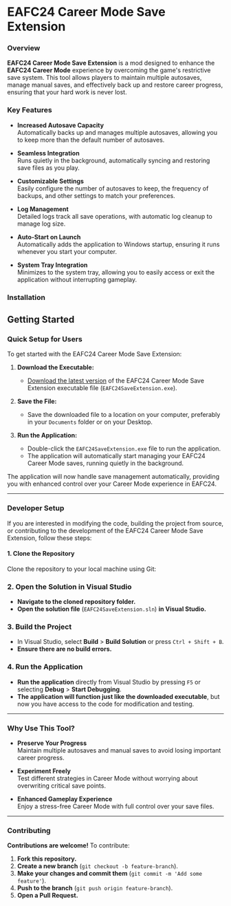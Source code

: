# **EAFC24 Career Mode Save Extension**

### **Overview**

**EAFC24 Career Mode Save Extension** is a mod designed to enhance the **EAFC24 Career Mode** experience by overcoming the game's restrictive save system. This tool allows players to maintain multiple autosaves, manage manual saves, and effectively back up and restore career progress, ensuring that your hard work is never lost.

### **Key Features**

- **Increased Autosave Capacity**  
  Automatically backs up and manages multiple autosaves, allowing you to keep more than the default number of autosaves.

- **Seamless Integration**  
  Runs quietly in the background, automatically syncing and restoring save files as you play.

- **Customizable Settings**  
  Easily configure the number of autosaves to keep, the frequency of backups, and other settings to match your preferences.

- **Log Management**  
  Detailed logs track all save operations, with automatic log cleanup to manage log size.

- **Auto-Start on Launch**  
  Automatically adds the application to Windows startup, ensuring it runs whenever you start your computer.

- **System Tray Integration**  
  Minimizes to the system tray, allowing you to easily access or exit the application without interrupting gameplay.

### **Installation**

## **Getting Started**

### **Quick Setup for Users**

To get started with the EAFC24 Career Mode Save Extension:

1. **Download the Executable:**
   - [Download the latest version](#) of the EAFC24 Career Mode Save Extension executable file (`EAFC24SaveExtension.exe`).

2. **Save the File:**
   - Save the downloaded file to a location on your computer, preferably in your `Documents` folder or on your Desktop.

3. **Run the Application:**
   - Double-click the `EAFC24SaveExtension.exe` file to run the application. 
   - The application will automatically start managing your EAFC24 Career Mode saves, running quietly in the background.

The application will now handle save management automatically, providing you with enhanced control over your Career Mode experience in EAFC24.

---

### **Developer Setup**

If you are interested in modifying the code, building the project from source, or contributing to the development of the EAFC24 Career Mode Save Extension, follow these steps:

#### **1. Clone the Repository**

Clone the repository to your local machine using Git:

### **2. Open the Solution in Visual Studio**

- **Navigate to the cloned repository folder.**
- **Open the solution file** (`EAFC24SaveExtension.sln`) **in Visual Studio.**

### **3. Build the Project**

- In Visual Studio, select **Build** > **Build Solution** or press `Ctrl + Shift + B`.
- **Ensure there are no build errors.**

### **4. Run the Application**

- **Run the application** directly from Visual Studio by pressing `F5` or selecting **Debug** > **Start Debugging**.
- **The application will function just like the downloaded executable**, but now you have access to the code for modification and testing.

---

### **Why Use This Tool?**

- **Preserve Your Progress**  
  Maintain multiple autosaves and manual saves to avoid losing important career progress.

- **Experiment Freely**  
  Test different strategies in Career Mode without worrying about overwriting critical save points.

- **Enhanced Gameplay Experience**  
  Enjoy a stress-free Career Mode with full control over your save files.

---

### **Contributing**

**Contributions are welcome!** To contribute:

1. **Fork this repository.**
2. **Create a new branch** (`git checkout -b feature-branch`).
3. **Make your changes and commit them** (`git commit -m 'Add some feature'`).
4. **Push to the branch** (`git push origin feature-branch`).
5. **Open a Pull Request.**
